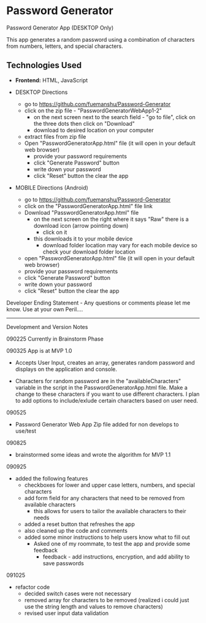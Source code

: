 # Password Generator
Password Generator App (DESKTOP Only)


This app generates a random password using a combination of characters from numbers, letters, and special characters.

## Technologies Used
* **Frontend:** HTML, JavaScript

- DESKTOP Directions
    - go to https://github.com/fuemanshu/Password-Generator
    - click on the zip file - "PasswordGeneratorWebApp1-2" 
        - on the next screen next to the search field -  "go to file", click on the three dots then click on "Download"
        - download to desired location on your computer
    - extract files from zip file
    - Open "PasswordGeneratorApp.html" file (it will open in your default web browser)
        - provide your password requirements
        - click "Generate Password" button
        - write down your password
        - click "Reset" button the clear the app

- MOBILE Directions (Android)
    - go to https://github.com/fuemanshu/Password-Generator
    - click on the "PasswordGeneratorApp.html" file link
    - Download "PasswordGeneratorApp.html" file
        - on the next screen on the right where it says "Raw" there is a download icon (arrow pointing down)
            - click on it
        - this downloads it to your mobile device
            - download folder location may vary for each mobile device so check your download folder location
    - open "PasswordGeneratorApp.html" file (it will open in your default web browser)
    - provide your password requirements
    - click "Generate Password" button
    - write down your password
    - click "Reset" button the clear the app


Developer Ending Statement - Any questions or comments please let me know. Use at your own Peril....


------------------------------------------------------------------------------------------------------------------
Development and Version Notes

090225
Currently in Brainstorm Phase

090325
App is at MVP 1.0
- Accepts User Input, creates an array, generates random password and displays on the application and console.

- Characters for random password are in the "availableCharacters" variable in the script in the PasswordGeneratorApp.html file. Make a change to these characters if you want to use different characters. I plan to add options to include/exlude certain characters based on user need.

090525
- Password Generator Web App Zip file added for non develops to use/test

090825
- brainstormed some ideas and wrote the algorithm for MVP 1.1

090925
- added the following features
    - checkboxes for lower and upper case letters, numbers, and special characters
    - add form field for any characters that need to be removed from available characters
        - this allows for users to tailor the available characters to their needs
    - added a reset button that refreshes the app
    - also cleaned up the code and comments
    - added some minor instructions to help users know what to fill out
        - Asked one of my roommate, to test the app and provide some feedback
            - feedback - add instructions, encryption, and add ability to save passwords

091025
- refactor code
	- decided switch cases were not necessary
	- removed array for characters to be removed (realized i could just use the string length and values to remove characters)
	- revised user input data validation

